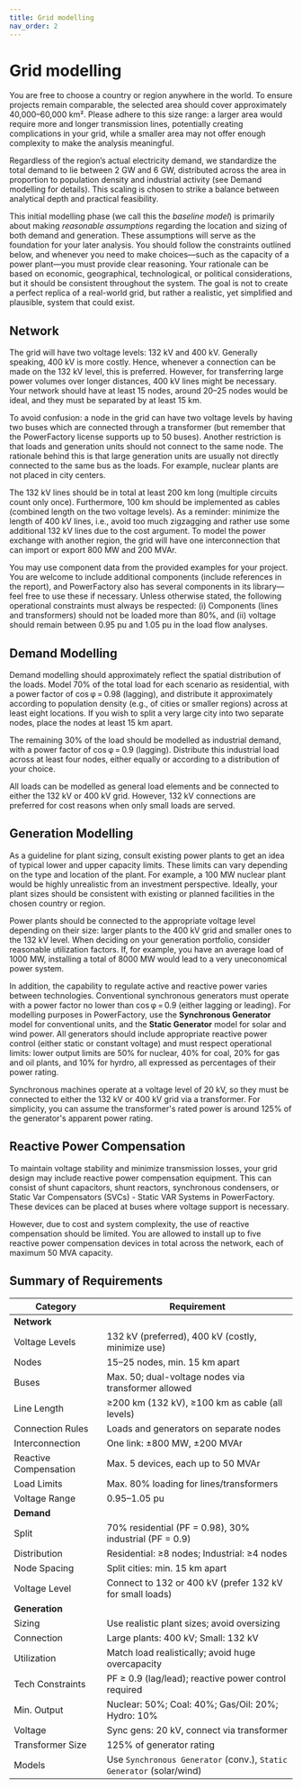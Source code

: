 ```yaml
---
title: Grid modelling
nav_order: 2
---
```


# Grid modelling

You are free to choose a country or region anywhere in the world. To ensure projects remain comparable, the selected area should cover approximately 40,000–60,000 km². Please adhere to this size range: a larger area would require more and longer transmission lines, potentially creating complications in your grid, while a smaller area may not offer enough complexity to make the analysis meaningful.

Regardless of the region’s actual electricity demand, we standardize the total demand to lie between 2 GW and 6 GW, distributed across the area in proportion to population density and industrial activity (see Demand modelling for details). This scaling is chosen to strike a balance between analytical depth and practical feasibility.

This initial modelling phase (we call this the *baseline model*) is primarily about making *reasonable assumptions* regarding the location and sizing of both demand and generation. These assumptions will serve as the foundation for your later analysis. You should follow the constraints outlined below, and whenever you need to make choices—such as the capacity of a power plant—you must provide clear reasoning. Your rationale can be based on economic, geographical, technological, or political considerations, but it should be consistent throughout the system. The goal is not to create a perfect replica of a real-world grid, but rather a realistic, yet simplified and plausible, system that could exist.

## Network

The grid will have two voltage levels: 132 kV and 400 kV. Generally speaking, 400 kV is more costly. Hence, whenever a connection can be made on the 132 kV level, this is preferred. However, for transferring large power volumes over longer distances, 400 kV lines might be necessary. Your network should have at least 15 nodes, around 20–25 nodes would be ideal, and they must be separated by at least 15 km.

To avoid confusion: a node in the grid can have two voltage levels by having two buses which are connected through a transformer (but remember that the PowerFactory license supports up to 50 buses). Another restriction is that loads and generation units should not connect to the same node. The rationale behind this is that large generation units are usually not directly connected to the same bus as the loads. For example, nuclear plants are not placed in city centers.

The 132 kV lines should be in total at least 200 km long (multiple circuits count only once). Furthermore, 100 km should be implemented as cables (combined length on the two voltage levels). As a reminder: minimize the length of 400 kV lines, i.e., avoid too much zigzagging and rather use some additional 132 kV lines due to the cost argument. To model the power exchange with another region, the grid will have one interconnection that can import or export 800 MW and 200 MVAr.

You may use component data from the provided examples for your project. You are welcome to include additional components (include references in the report), and PowerFactory also has several components in its library—feel free to use these if necessary. Unless otherwise stated, the following operational constraints must always be respected: (i) Components (lines and transformers) should not be loaded more than 80%, and (ii) voltage should remain between 0.95 pu and 1.05 pu in the load flow analyses.

## Demand Modelling

Demand modelling should approximately reflect the spatial distribution of the loads. Model 70% of the total load for each scenario as residential, with a power factor of cos φ = 0.98 (lagging), and distribute it approximately according to population density (e.g., of cities or smaller regions) across at least eight locations. If you wish to split a very large city into two separate nodes, place the nodes at least 15 km apart.

The remaining 30% of the load should be modelled as industrial demand, with a power factor of cos φ = 0.9 (lagging). Distribute this industrial load across at least four nodes, either equally or according to a distribution of your choice.

All loads can be modelled as general load elements and be connected to either the 132 kV or 400 kV grid. However, 132 kV connections are preferred for cost reasons when only small loads are served.

## Generation Modelling

As a guideline for plant sizing, consult existing power plants to get an idea of typical lower and upper capacity limits. These limits can vary depending on the type and location of the plant. For example, a 100 MW nuclear plant would be highly unrealistic from an investment perspective. Ideally, your plant sizes should be consistent with existing or planned facilities in the chosen country or region.

Power plants should be connected to the appropriate voltage level depending on their size: larger plants to the 400 kV grid and smaller ones to the 132 kV level. When deciding on your generation portfolio, consider reasonable utilization factors. If, for example, you have an average load of 1000 MW, installing a total of 8000 MW would lead to a very uneconomical power system.

In addition, the capability to regulate active and reactive power varies between technologies. Conventional synchronous generators must operate with a power factor no lower than cos φ = 0.9 (either lagging or leading). For modelling purposes in PowerFactory, use the **Synchronous Generator** model for conventional units, and the **Static Generator** model for solar and wind power. All generators should include appropriate reactive power control (either static or constant voltage) and must respect operational limits: lower output limits are 50% for nuclear, 40% for coal, 20% for gas and oil plants, and 10% for hyrdro, all expressed as percentages of their power rating.

Synchronous machines operate at a voltage level of 20 kV, so they must be connected to either the 132 kV or 400 kV grid via a transformer. For simplicity, you can assume the transformer's rated power is around 125% of the generator's apparent power rating.

## Reactive Power Compensation

To maintain voltage stability and minimize transmission losses, your grid design may include reactive power compensation equipment. This can consist of shunt capacitors, shunt reactors, synchronous condensers, or Static Var Compensators (SVCs) - Static VAR Systems in PowerFactory. These devices can be placed at buses where voltage support is necessary.

However, due to cost and system complexity, the use of reactive compensation should be limited. You are allowed to install up to five reactive power compensation devices in total across the network, each of maximum 50 MVA capacity.


## Summary of Requirements

| **Category** | **Requirement** |
|--------------|-----------------|
| **Network** | |
| Voltage Levels | 132 kV (preferred), 400 kV (costly, minimize use) |
| Nodes | 15–25 nodes, min. 15 km apart |
| Buses | Max. 50; dual-voltage nodes via transformer allowed |
| Line Length | ≥200 km (132 kV), ≥100 km as cable (all levels) |
| Connection Rules | Loads and generators on separate nodes |
| Interconnection | One link: ±800 MW, ±200 MVAr |
| Reactive Compensation | Max. 5 devices, each up to 50 MVAr |
| Load Limits | Max. 80% loading for lines/transformers |
| Voltage Range | 0.95–1.05 pu |
| **Demand** | |
| Split | 70% residential (PF = 0.98), 30% industrial (PF = 0.9) |
| Distribution | Residential: ≥8 nodes; Industrial: ≥4 nodes |
| Node Spacing | Split cities: min. 15 km apart |
| Voltage Level | Connect to 132 or 400 kV (prefer 132 kV for small loads) |
| **Generation** | |
| Sizing | Use realistic plant sizes; avoid oversizing |
| Connection | Large plants: 400 kV; Small: 132 kV |
| Utilization | Match load realistically; avoid huge overcapacity |
| Tech Constraints | PF ≥ 0.9 (lag/lead); reactive power control required |
| Min. Output | Nuclear: 50%; Coal: 40%; Gas/Oil: 20%; Hydro: 10% |
| Voltage | Sync gens: 20 kV, connect via transformer |
| Transformer Size | 125% of generator rating |
| Models | Use `Synchronous Generator` (conv.), `Static Generator` (solar/wind) |
